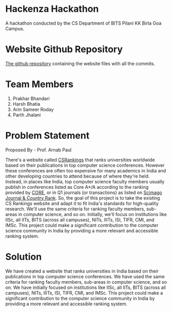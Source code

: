 # Hackenza Hackathon

A hackathon conducted by the CS Department of BITS Pilani KK Birla Goa Campus.

# Website Github Repository

[The github repository](https://github.com/arin-r/better-csrankings) containing the website files with all the commits.

# Team Members

1. Prakhar Bhandari
2. Harsh Bhatia
3. Arin Sameer Roday
4. Parth Jhalani

# Problem Statement

Proposed By - Prof. Arnab Paul

There's a website called [CSRankings](http://csrankings.org) that ranks universities worldwide based on their publications in top computer science conferences. However these conferences are often too expensive for many academics in India and other developing countries to attend because of where they're held. Instead, in places like India, top computer science faculty members usually publish in conferences listed as Core A\*/A according to the ranking provided by [CORE](http://portal.core.edu.au/conf-ranks/), or in Q1 journals (or transactions) as listed on [Scimago Journal & Country Rank](https://www.scimagojr.com/journalrank.php). So, the goal of this project is to take the existing CS Rankings website and adapt it to fit India's standards for high-quality research. We'll use the same criteria for ranking faculty members, sub-areas in computer science, and so on. Initially, we'll focus on institutions like IISc, all IITs, BITS (across all campuses), NITs, IIITs, ISI, TIFR, CMI, and IMSc. This project could make a significant contribution to the computer science community in India by providing a more relevant and accessible ranking system.

# Solution

We have created a website that ranks universities in India based on their publications in top computer science conferences. We have used the same criteria for ranking faculty members, sub-areas in computer science, and so on. We have initially focused on institutions like IISc, all IITs, BITS (across all campuses), NITs, IIITs, ISI, TIFR, CMI, and IMSc. This project could make a significant contribution to the computer science community in India by providing a more relevant and accessible ranking system.
